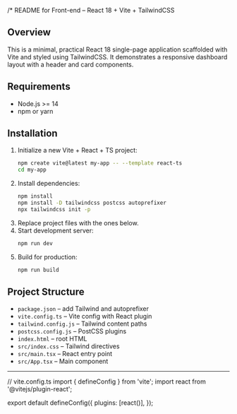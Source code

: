 /*
README for Front-end – React 18 + Vite + TailwindCSS

Overview
--------
This is a minimal, practical React 18 single-page application scaffolded with Vite and styled using TailwindCSS. It demonstrates a responsive dashboard layout with a header and card components.

Requirements
------------
- Node.js >= 14
- npm or yarn

Installation
------------
1. Initialize a new Vite + React + TS project:
   ```bash
   npm create vite@latest my-app -- --template react-ts
   cd my-app
   ```
2. Install dependencies:
   ```bash
   npm install
   npm install -D tailwindcss postcss autoprefixer
   npx tailwindcss init -p
   ```
3. Replace project files with the ones below.  
4. Start development server:
   ```bash
   npm run dev
   ```
5. Build for production:
   ```bash
   npm run build
   ```

Project Structure
-----------------
- `package.json`      – add Tailwind and autoprefixer
- `vite.config.ts`    – Vite config with React plugin
- `tailwind.config.js` – Tailwind content paths
- `postcss.config.js` – PostCSS plugins
- `index.html`        – root HTML
- `src/index.css`     – Tailwind directives
- `src/main.tsx`      – React entry point
- `src/App.tsx`       – Main component

---

// vite.config.ts
import { defineConfig } from 'vite';
import react from '@vitejs/plugin-react';

export default defineConfig({
  plugins: [react()],
});
